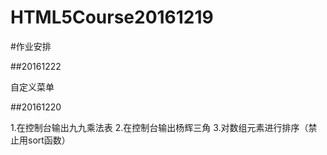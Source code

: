 # HTML5Course20161219

#作业安排

##20161222

自定义菜单

##20161220

1.在控制台输出九九乘法表
2.在控制台输出杨辉三角
3.对数组元素进行排序（禁止用sort函数）
